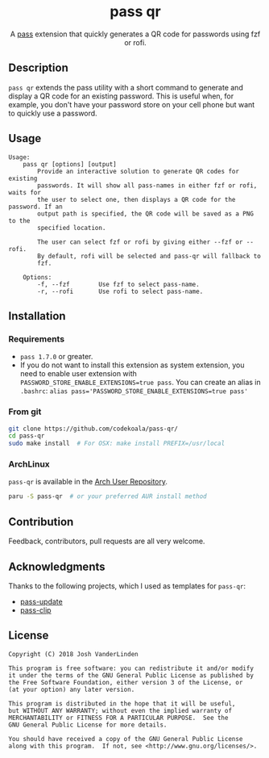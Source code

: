 <h1 align="center">pass qr</h1>
<p align="center">
    A <a href="https://www.passwordstore.org/">pass</a> extension that quickly
    generates a QR code for passwords using fzf or rofi.
</p>

## Description
`pass qr` extends the pass utility with a short command to generate and display
a QR code for an existing password. This is useful when, for example, you don't
have your password store on your cell phone but want to quickly use a password.

## Usage

```
Usage:
    pass qr [options] [output]
        Provide an interactive solution to generate QR codes for existing
        passwords. It will show all pass-names in either fzf or rofi, waits for
        the user to select one, then displays a QR code for the password. If an
        output path is specified, the QR code will be saved as a PNG to the
        specified location.

        The user can select fzf or rofi by giving either --fzf or --rofi.
        By default, rofi will be selected and pass-qr will fallback to
        fzf.

    Options:
        -f, --fzf        Use fzf to select pass-name.
        -r, --rofi       Use rofi to select pass-name.
```

## Installation

### Requirements

* `pass 1.7.0` or greater.
* If you do not want to install this extension as system extension, you need to
  enable user extension with `PASSWORD_STORE_ENABLE_EXTENSIONS=true pass`. You
  can create an alias in `.bashrc`: `alias pass='PASSWORD_STORE_ENABLE_EXTENSIONS=true pass'`

### From git

```sh
git clone https://github.com/codekoala/pass-qr/
cd pass-qr
sudo make install  # For OSX: make install PREFIX=/usr/local
```

### ArchLinux

`pass-qr` is available in the [Arch User Repository][aur].
```sh
paru -S pass-qr  # or your preferred AUR install method
```

## Contribution

Feedback, contributors, pull requests are all very welcome.

## Acknowledgments

Thanks to the following projects, which I used as templates for `pass-qr`:

* [pass-update](https://github.com/roddhjav/pass-update)
* [pass-clip](https://github.com/ibizaman/pass-clip)

## License

    Copyright (C) 2018 Josh VanderLinden

    This program is free software: you can redistribute it and/or modify
    it under the terms of the GNU General Public License as published by
    the Free Software Foundation, either version 3 of the License, or
    (at your option) any later version.

    This program is distributed in the hope that it will be useful,
    but WITHOUT ANY WARRANTY; without even the implied warranty of
    MERCHANTABILITY or FITNESS FOR A PARTICULAR PURPOSE.  See the
    GNU General Public License for more details.

    You should have received a copy of the GNU General Public License
    along with this program.  If not, see <http://www.gnu.org/licenses/>.

[aur]: https://aur.archlinux.org/packages/pass-qr
